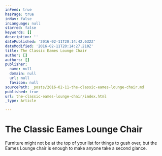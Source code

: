 ```yaml
---
inFeed: true
hasPage: true
inNav: false
inLanguage: null
starred: false
keywords: []
description: ''
datePublished: '2016-02-11T20:14:42.632Z'
dateModified: '2016-02-11T20:14:27.210Z'
title: The Classic Eames Lounge Chair
author: []
authors: []
publisher:
  name: null
  domain: null
  url: null
  favicon: null
sourcePath: _posts/2016-02-11-the-classic-eames-lounge-chair.md
published: true
url: the-classic-eames-lounge-chair/index.html
_type: Article

---
```

# The Classic Eames Lounge Chair

Furniture might not be at the top of your list for things to gush over, but the Eames Lounge chair is enough to make anyone take a second glance.